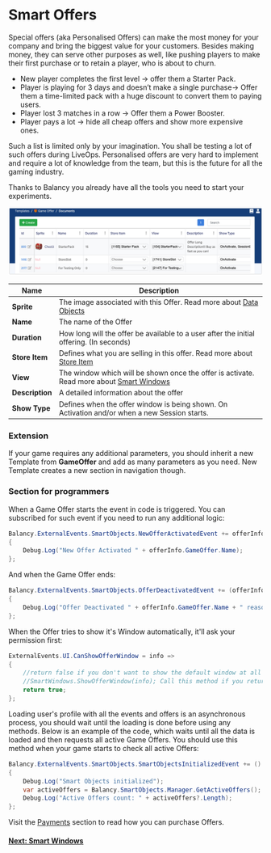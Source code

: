# Smart Offers

Special offers (aka Personalised Offers) can make the most money for your company and bring the biggest value for your customers. Besides making money, they can serve other purposes as well, like pushing players to make their  first purchase or to retain a player, who is about to churn.

*   New player completes the first level -> offer them a Starter Pack.
*   Player is playing for 3 days and doesn’t make a single purchase-> Offer them a time-limited pack with a huge discount to convert them to paying users.
*   Player lost 3 matches in a row -> Offer them a Power Booster.
*   Player pays a lot -> hide all cheap offers and show more expensive ones.

Such a list is limited only by your imagination. You shall be testing a lot of such offers during LiveOps. Personalised offers are very hard to implement and require a lot of knowledge from the team, but this is the future for all the gaming industry. 

Thanks to Balancy you already have all the tools you need to start your experiments.

![Screenshot](../img/smart_offers/table_smart_offers.jpg)

 Name              | Description
------------------|------
**Sprite**        | The image associated with this Offer. Read more about [Data Objects](/data_editor/advanced/data_objects)
**Name**          | The name of the Offer
**Duration**      | How long will the offer be available to a user after the initial offering. (In seconds)
**Store Item**    | Defines what you are selling in this offer. Read more about [Store Item](/smart_offers/extra/other_templates) 
**View**          | The window which will be shown once the offer is activate. Read more about [Smart Windows](/smart_offers/smart_windows)
**Description**   | A detailed information about the offer
**Show Type**     | Defines when the offer window is being shown. On Activation and/or when a new Session starts.

### Extension

If your game requires any additional parameters, you should inherit a new Template from **GameOffer** and add as many parameters as you need. New Template creates a new section in navigation though.


### Section for programmers

When a Game Offer starts the event in code is triggered. You can subscribed for such event if you need to run any additional logic:  

```csharp fct_label="Unity"
Balancy.ExternalEvents.SmartObjects.NewOfferActivatedEvent += offerInfo =>
{
    Debug.Log("New Offer Activated " + offerInfo.GameOffer.Name);
};
```

And when the Game Offer ends:

```csharp fct_label="Unity"
Balancy.ExternalEvents.SmartObjects.OfferDeactivatedEvent += (offerInfo, wasPurchased) =>
{
    Debug.Log("Offer Deactivated " + offerInfo.GameOffer.Name + " reason purchase = " + wasPurchased);
};
```

When the Offer tries to show it's Window automatically, it'll ask your permission first:

```csharp fct_label="Unity"
ExternalEvents.UI.CanShowOfferWindow = info =>
{
    //return false if you don't want to show the default window at all or the time is not appropriate
    //SmartWindows.ShowOfferWindow(info); Call this method if you returned 'false' in CanShowOfferWindow before and now ready to show the missed offer
    return true;
};
```

Loading user's profile with all the events and offers is an asynchronous process, you should wait until the loading is done before using any methods. Below is an example of the code, which waits until all the data is loaded and then requests all active Game Offers. You should use this method when your game starts to check all active Offers: 

```csharp fct_label="Unity"
Balancy.ExternalEvents.SmartObjects.SmartObjectsInitializedEvent += () =>
{
    Debug.Log("Smart Objects initialized");
    var activeOffers = Balancy.SmartObjects.Manager.GetActiveOffers();
    Debug.Log("Active Offers count: " + activeOffers?.Length);
};
```

Visit the [Payments](/basic/payments) section to read how you can purchase Offers.

#### [Next: Smart Windows](/smart_offers/smart_windows)
